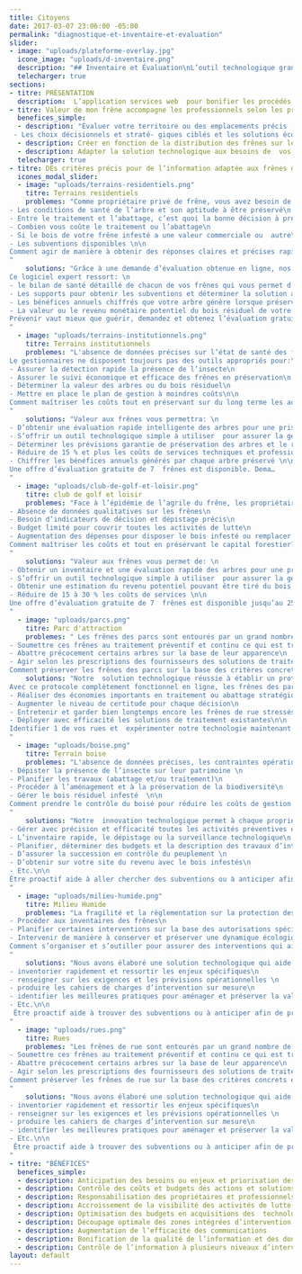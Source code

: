 ```yaml
---
title: Citoyens
date: 2017-03-07 23:06:00 -05:00
permalink: "diagnostique-et-inventaire-et-evaluation"
slider:
- image: "uploads/plateforme-overlay.jpg"
  icone_image: "uploads/d-inventaire.png"
  description: "## Inventaire et Évaluation\nL’outil technologique grand public  pour impliquer vos citoyens et professionnels"
  telecharger: true
sections:
- titre: PRÉSENTATION
  description:  L’application services web  pour bonifier les procédés opérationnels d’inventaire et accélérer la collecte intelligente de données de tous les frênes du territoire. 
- titre: Valeur de mon frêne accompagne les professionnels selon les priorités et les objectifs  de manière à…
  benefices_simple: 
  - description: "Évaluer votre territoire ou des emplacements précis  selon vos besoins. Les résultats offrent:\n
 - Les choix décisionnels et straté- giques ciblés et les solutions économiques."
  - description: Créer en fonction de la distribution des frênes sur le territoire des zones géographiques de déploiement des actions techniques intégrées de lutte préventives ou intensives
  - description: Adapter la solution technologique aux besoins de  vos résidents ou profession- nels. Mettre à la disposition de tous les citoyens l’outil technologique convivial
  telecharger: true
- titre: DEs critères précis pour de l’information adaptée aux frênes des...
  icones_modal_slider:
  - image: "uploads/terrains-residentiels.png"
    titre: Terrains residentiels
    problemes: "Comme propriétaire privé de frêne, vous avez besoin de savoir :\n
- Les conditions de santé de l’arbre et son aptitude à être préservé\n
- Entre le traitement et l’abattage, c’est quoi la bonne décision à prendre;\n
- Combien vous coûte le traitement ou l’abattage\n
- Si le bois de votre frêne infesté a une valeur commerciale ou  autre\n
- Les subventions disponibles \n\n
Comment agir de manière à obtenir des réponses claires et précises rapidement?
"
    solutions: "Grâce à une demande d’évaluation obtenue en ligne, nos professionnels se déplacent sur votre propriété pour rentrer vos frênes dans le logiciel qui vous aidera a à prendre les bonnes décisions en toute circonstance en plus d’obtenir tous les services en ligne . 
Ce logiciel expert ressort: \n
- le bilan de santé détaillé de chacun de vos frênes qui vous permet d’agir à partir de la décision éclairée\n
- Les supports pour obtenir les subventions et déterminer la solution avantageuse pour vous\n
- Les bénéfices annuels chiffrés que votre arbre génère lorsque préservé (traiter entre autre)\n
- La valeur ou le revenu monétaire potentiel du bois résiduel de votre grand arbre infesté\n\n
Prévenir vaut mieux que guérir, demandez et obtenez l’évaluation gratuite de vos frênes en ligne
"
  - image: "uploads/terrains-institutionnels.png"
    titre: Terrains institutionnels
    problemes: "L'absence de données précises sur l’état de santé des frênes est à l’origine des prises de décision tardives ou plus coûteuses pour les institutions propriétaires de frênes.
Le gestionnaires ne disposent toujours pas des outils appropriés pour:\n
- Assurer la détection rapide la présence de l’insecte\n
- Assurer le suivi économique et efficace des frênes en préservation\n
- Déterminer la valeur des arbres ou du bois résiduel\n
- Mettre en place le plan de gestion à moindres coûts\n\n
Comment maîtriser les coûts tout en préservant sur du long terme les actifs arboricoles? 
"
    solutions: "Valeur aux frênes vous permettra: \n
- D’obtenir une évaluation rapide intelligente des arbres pour une prise de décision économique\n
- S’offrir un outil technologique simple à utiliser  pour assurer la gestion de tous les services en ligne \n
- Déterminer les prévisions garantie de préservation des arbres et le revenu potentiel pouvant être tiré du bois infesté\n
- Réduire de 15 % et plus les coûts de services techniques et professionnels\n
- Chiffrer les bénéfices annuels générés par chaque arbre préservé \n\n
Une offre d’évaluation gratuite de 7  frênes est disponible. Dema…
"
  - image: "uploads/club-de-golf-et-loisir.png"
    titre: club de golf et loisir
    problemes: "Face à l’épidémie de l’agrile du frêne, les propriétaires des clubs de loisirs rencontrent les défis suivants: \n
- Absence de données qualitatives sur les frênes\n
- Besoin d’indicateurs de décision et dépistage précis\n
- Budget limité pour couvrir toutes les activités de lutte\n
- Augmentation des dépenses pour disposer le bois infesté ou remplacer les arbres abattus\n\n
Comment maîtriser les coûts et tout en préservant le capital forestier? 
"
    solutions: "Valeur aux frênes vous permet de: \n
- Obtenir un inventaire et une évaluation rapide des arbres pour une prise de décision économique\n
- S’offrir un outil technologique simple à utiliser  pour assurer la gestion de tous les services en ligne \n
- Obtenir une estimation du revenu potentiel pouvant être tiré du bois infesté\n
- Réduire de 15 à 30 % les coûts de services \n\n
Une offre d’évaluation gratuite de 7  frênes est disponible jusqu’au 25 mai. Dema…
"
  - image: "uploads/parcs.png"
    titre: Parc d'attraction
    problemes: " Les frênes des parcs sont entourés par un grand nombre de frênes qui ont un suivi moins serré. Cette problématique contraint les gestionnaires à:  \n
- Soumettre ces frênes au traitement préventif et continu ce qui est très coûteux avec des perspectives limitées de préservation durable\n
- Abattre précocement certains arbres sur la base de leur apparence\n
- Agir selon les prescriptions des fournisseurs des solutions de traitement au lieu des critères liés à l’état de santé  arbres \n\n
Comment préserver les frênes des parcs sur la base des critères concrets et des faits précis? "
    solutions: "Notre  solution technologique réussie à établir un protocole décisionnel d’intervention qui prend en compte l’ensemble des données sur les frênes environnants et les déplacements prévisibles des insectes sur le territoire. 
Avec ce protocole complètement fonctionnel en ligne, les frênes des parcs sont évalués, suivis et traités à partir faits concrets. Ce qui aide à\n
- Réaliser des économies importants en traitement ou abattage stratégique\n
- Augmenter le niveau de certitude pour chaque décision\n
- Entretenir et garder bien longtemps encore les frênes de rue stressés\n
- Déployer avec efficacité les solutions de traitement existantes\n\n
Identifier 1 de vos rues et  expérimenter notre technologie maintenant 
"
  - image: "uploads/boise.png"
    titre: Terrain boise
    problemes: "L'absence de données précises, les contraintes opérationnelles, les risques d’envahissement par les espèces **végétales nuisibles** (nerprun par exemple) sont les enjeux ou défis  des propriétaires de boisés urbains qui doivent :\n
- Dépister la présence de l’insecte sur leur patrimoine \n
- Planifier les travaux (abattage et/ou traitement)\n
- Procéder à l’aménagement et à la préservation de la biodiversité\n
- Gérer le bois résiduel infesté  \n\n
Comment prendre le contrôle du boisé pour réduire les coûts de gestion et limiter les impacts dans la durée ?
"
    solutions: "Notre  innovation technologique permet à chaque propriétaire de boisé d'obtenir des services professionnels dont les résultats sont disponibles en ligne et permettent  de:\n
- Gérer avec précision et efficacité toutes les activités préventives et intensives\n
- L’inventaire rapide, le dépistage ou la surveillance technologique\n
- Planifier, déterminer des budgets et la description des travaux d’intervention\n
- D’assurer la succession en contrôle du peuplement \n
- D’obtenir sur votre site du revenu avec le bois infestés\n
- Etc.\n\n
Être proactif aide à aller chercher des subventions ou à anticiper afin de prendre les décisions économiques
"
  - image: "uploads/milieu-humide.png"
    titre: Milieu Humide
    problemes: "La fragilité et la règlementation sur la protection des milieux augmentent le niveau d’exigences et de supervision pour les gestionnaires qui doivent:\n
- Procéder aux inventaires des frênes\n
- Planifier certaines interventions sur la base des autorisations spécifiques\n
- Intervenir de manière à conserver et préserver une dynamique écologique appropriée à ces milieux.\n\n
Comment s’organiser et s’outiller pour assurer des interventions qui aident à préserver la sensibilité, et à respecter l’ensemble des réglementations? 
"
    solutions: "Nous avons élaboré une solution technologique qui aide à dimensionner et documenter chaque écosystème fragile de manière à générer selon le besoin des outils et pour:\n
- inventorier rapidement et ressortir les enjeux spécifiques\n
- renseigner sur les exigences et les prévisions opérationnelles \n
- produire les cahiers de charges d’intervention sur mesure\n
- identifier les meilleures pratiques pour aménager et préserver la valeur écologique de ces écosystèmes\n
- Etc.\n\n
 Être proactif aide à trouver des subventions ou à anticiper afin de prendre les décisions économiques
"
  - image: "uploads/rues.png"
    titre: Rues
    problemes: "Les frênes de rue sont entourés par un grand nombre de frênes qui ont un suivi moins serré. Cette problématique contraint les gestionnaires à:  \n
- Soumettre ces frênes au traitement préventif et continu ce qui est très coûteux avec des perspectives limitées de préservation durable\n
- Abattre précocement certains arbres sur la base de leur apparence\n
- Agir selon les prescriptions des fournisseurs des solutions de traitement au lieu des critères liés à l’état de santé  arbres \n\n
Comment préserver les frênes de rue sur la base des critères concrets et des faits précis?   
"
    solutions: "Nous avons élaboré une solution technologique qui aide à dimensionner et documenter chaque écosystème fragile de manière à générer selon le besoin des outils et pour:\n
- inventorier rapidement et ressortir les enjeux spécifiques\n
- renseigner sur les exigences et les prévisions opérationnelles \n
- produire les cahiers de charges d’intervention sur mesure\n
- identifier les meilleures pratiques pour aménager et préserver la valeur écologique de ces écosystèmes\n
- Etc.\n\n
 Être proactif aide à trouver des subventions ou à anticiper afin de prendre les décisions économiques
"
- titre: "BÉNÉFICES"
  benefices_simple:
  - description: Anticipation des besoins ou enjeux et priorisation des activités
  - description: Contrôle des coûts et budgets des actions et solutions 
  - description: Responsabilisation des propriétaires et professionnels
  - description: Accroissement de la visibilité des activités de lutte 
  - description: Optimisation des budgets en acquisitions des  technologies et des équipements 
  - description: Découpage optimale des zones intégrées d’intervention
  - description: Augmentation de l’efficacité des communications 
  - description: Bonification de la qualité de l’information et des données
  - description: Contrôle de l’information à plusieurs niveaux d’intervention
layout: default
---
```


